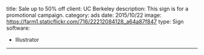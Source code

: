 title: Sale up to 50% off
client: UC Berkeley
description: This sign is for a promotional campaign.
category: ads
date: 2015/10/22
image: https://farm1.staticflickr.com/716/22212084128_a64a87f847
type: Sign
software:
- Illustrator
---